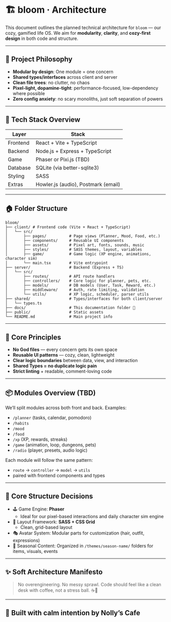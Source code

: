 # 🏗 bloom · Architecture

This document outlines the planned technical architecture for `bloom` — our cozy, gamified life OS.
We aim for **modularity**, **clarity**, and **cozy-first design** in both code and structure.

---

## 🧠 Project Philosophy

- **Modular by design**: One module = one concern
- **Shared types/interfaces** across client and server
- **Clean file trees**: no clutter, no chaos
- **Pixel-light, dopamine-tight**: performance-focused, low-dependency where possible
- **Zero config anxiety**: no scary monoliths, just soft separation of powers

---

## 🌿 Tech Stack Overview

| Layer    | Stack                               |
| -------- | ----------------------------------- |
| Frontend | React + Vite + TypeScript           |
| Backend  | Node.js + Express + TypeScript      |
| Game     | Phaser or Pixi.js (TBD)             |
| Database | SQLite (via better-sqlite3)         |
| Styling  | SASS                                |
| Extras   | Howler.js (audio), Postmark (email) |

---

## 🏠 Folder Structure

```
bloom/
├── client/ # Frontend code (Vite + React + TypeScript)
│   └── src/
│       ├── pages/			# Page views (Planner, Mood, Food, etc.)
│       ├── components/		# Reusable UI components
│       ├── assets/			# Pixel art, fonts, sounds, music
│       ├── styles/			# SASS themes, layout, variables
│       ├── game/			# Game logic (XP engine, animations, character sim)
│       └── main.tsx		# Vite entrypoint
├── server/					# Backend (Express + TS)
│   └── src/
│       ├── routes/			# API route handlers
│       ├── controllers/	# Core logic for planner, pets, etc.
│       ├── models/			# DB models (User, Task, Reward, etc.)
│       ├── middleware/		# Auth, rate limiting, validation
│       └── utils/			# XP logic, scheduler, parser utils
├── shared/					# Types/interfaces for both client/server
│   └── types.ts
├── docs/					# This documentation folder 💖
├── public/					# Static assets
└── README.md				# Main project info
```

---

## 🔁 Core Principles

- **No God files** — every concern gets its own space
- **Reusable UI patterns** — cozy, clean, lightweight
- **Clear logic boundaries** between data, view, and interaction
- **Shared Types = no duplicate logic pain**
- **Strict linting** + readable, comment-loving code

---

## 📦 Modules Overview (TBD)

We’ll split modules across both front and back. Examples:
- `/planner` (tasks, calendar, pomodoro)
- `/habits`
- `/mood`
- `/food`
- `/xp` (XP, rewards, streaks)
- `/game` (animation, loop, dungeons, pets)
- `/radio` (player, presets, audio logic)

Each module will follow the same pattern:
- `route` → `controller` → `model` → `utils`
- paired with frontend components and types

---

## 🎯 Core Structure Decisions

- 🕹️ Game Engine: **Phaser**
  - Ideal for our pixel-based interactions and daily character sim engine
- 🎨 Layout Framework: **SASS + CSS Grid**
  - Clean, grid-based layout
- 🎭 Avatar System: Modular parts for customization (hair, outfit, expressions)
- 🌸 Seasonal Content: Organized in `/themes/season-name/` folders for items, visuals, events

---

## ✨ Soft Architecture Manifesto

> No overengineering.
> No messy sprawl.
> Code should feel like a clean desk with coffee, not a stress ball. ☕🧠

---

## 💖 Built with calm intention by Nolly’s Cafe
